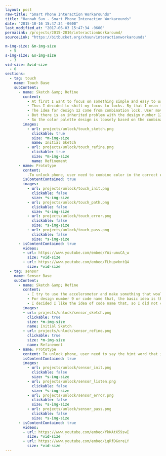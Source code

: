 ```yaml
---
layout: post
raw-title: "Smart Phone Interaction Workarounds"
title: "Hannah Sun - Smart Phone Interaction Workarounds"
date: "2015-10-16 15:47:34 -0600"
last_modified_at: "2017-06-03 15:47:34 -0600"
permalink: /projects/2015-2016/interactionWorkaround/
sourceLink: "https://bitbucket.org/xhsun/interactionworkarounds"

m-img-size: &m-img-size
  - 5
s-img-size: &s-img-size
  - 3
vid-size: &vid-size
  - 6
sections:
  - tag: touch
    name: Touch Base
    subContent:
      - name: Sketch &amp; Refine
        content:
          - At first I want to focus on something simple and easy to use for touch base unlock. But I soon discovered that all the simple one are been &#34;patented&#34; (unusable) and the supposing simple ones I came up are either not feasible or too boring to take a look.
          - Thus I decided to shift my focus to locks. By that I mean to create a touch base unlock that provide customizable level of security and (hopefully) interest to play with. So I came up with the design labelled 12 (can be seen on the initial sketch image).
          - The idea for design 12 come from combination lock. User moves the arrow, which only able to move in circle, to point at the number they want. Once the arrow is pointing at the desired number, user need to make a turn (ie, backtrack) to next number in order to &#34;record&#34; the desired number. So the lock only get the key at every turn point, like how combination lock works.
          - But there is an inherited problem with the design number 12. Since the design is based on a combination lock, it have the same level of confusion as a real combination lock (if not more). So I decided I might need to come up with some different ideas. Hence design version 4, the color palette design (can be seen on refined sketch image).
          - So the color palette design is loosely based on the combination lock idea (they are all roundish). Unlocking in this design is simple, you connect dots (I mean colors). There is a few different color on the color palette, user can choose how many color they wish to have (2 to 5 colors), which colors shall be connected, and in what order. For example, one can have red connect with blue then green connect with red as their combination. The one good thing with this design is that a user can have a really simple combination if they so choose (ie, red to green and the end).
        images:
          - url: projects/unlock/touch_sketch.png
            clickable: true
            size: *m-img-size
            name: Initial Sketch
          - url: projects/unlock/touch_refine.png
            clickable: true
            size: *m-img-size
            name: Refinement
      - name: Prototype
        content:
          -To unlock phone, user need to combine color in the correct order. In this example, the correct combination is pink to green then pink to orange then orange to blue. When a wrong combination is given, the phone will vibrate and clear the canvas.
        isContentContained: true
        images:
          - url: projects/unlock/touch_init.png
            clickable: false
            size: *s-img-size
          - url: projects/unlock/touch_path.png
            clickable: false
            size: *s-img-size
          - url: projects/unlock/touch_error.png
            clickable: false
            size: *s-img-size
          - url: projects/unlock/touch_pass.png
            clickable: false
            size: *s-img-size
      - isContentContained: true
        videos:
        - url: https://www.youtube.com/embed/YAi-unuCA_w
          size: *vid-size
        - url: https://www.youtube.com/embed/FLhupvbntQ4
          size: *vid-size
  - tag: sensor
    name: Sensor Base
    subContent:
      - name: Sketch &amp; Refine
        content:
          - I try to use the accelerometer and make something that would feel cool. Yet I tried and failed. So I focus on other sensors, like the microphone. I always want to make something that would listen to my command, like tell the phone to unlock itself then it unlock. But with that element only does not feel very fun and that is when I remember some quote about rose, it goes something like &#34;What&#39;s in a name? That which we call a rose by any other name would smell as sweet.&#34; So I thought that could be something… And that is how I get idea for design number 9 (can be seen on initial sketch image)
          - For design number 9 or code name that, the basic idea is the user give a new name to the image they provided and that will be their key. For example, I provide an image of an apple and call it router, which would be my key to unlock my phone. I deiced that the user need to say the key to their phone to unlock because what else would be cooler?
          - I decided I like the idea of code name that, so I did not change the fundamental part. Instead, I made a few change to the presentation and layout to make it more user friendly. For instance, if user choose to have multiple items as their key, they will have them all in one screen. Instead of the old design, where they need to go those multiple screens for each item. Now they can arrange the item location to where they see fit. Instead of the old design where I do it for them (so much work). And the item will &#39;light&#39; up in order that is set by user to remind them the order they need to say their key word(s). Ohh did I mention now they can only have up to three items as key because I don&#34;t want them start chatting with their phone.
        images:
        - url: projects/unlock/sensor_sketch.png
          clickable: true
          size: *m-img-size
          name: Initial Sketch
        - url: projects/unlock/sensor_refine.png
          clickable: true
          size: *m-img-size
          name: Refinement
      - name: Prototype
        content: To unlock phone, user need to say the hint word that is corresponding to the icon that is currently highlighted. In this example, the correct combination is apple:rock, cat:paper, fox:scissors (in order). When a wrong combination is given, the phone will show a red X.
        isContentContained: true
        images:
          - url: projects/unlock/sensor_init.png
            clickable: false
            size: *s-img-size
          - url: projects/unlock/sensor_listen.png
            clickable: false
            size: *s-img-size
          - url: projects/unlock/sensor_error.png
            clickable: false
            size: *s-img-size
          - url: projects/unlock/sensor_pass.png
            clickable: false
            size: *s-img-size
      - isContentContained: true
        videos:
        - url: https://www.youtube.com/embed/fkKAtX59swI
          size: *vid-size
        - url: https://www.youtube.com/embed/iqRfDGoreLY
          size: *vid-size
---
```

